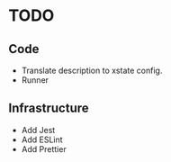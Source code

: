# TODO

## Code

- Translate description to xstate config.
- Runner

## Infrastructure

- Add Jest
- Add ESLint
- Add Prettier

